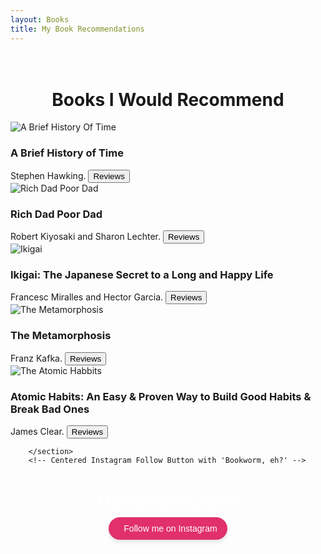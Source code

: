 ```yaml
---
layout: Books
title: My Book Recommendations
---
```

<head>
	<link rel="stylesheet" type="text/css" href="css/book_style.css" />
	<link rel="stylesheet" type="text/css" href="css/books_component.css" />
		<!-- Modernizr is used for flexbox fallback -->
	<script src="js/modernizr.custom.js"></script>

</head>
<div class="view">
	<div class="my__suggestion"><center><h1><br>Books I Would Recommend</h1></center><div>
		<section class="grid">
			<div class="product">
				<div class="product__info">
					<img class="product__image" src="images/books_reads/a_brief_history_of_time.jpg" alt="A Brief History Of Time" />
					<h3 class="product__title">A Brief History of Time</h3>
					<span class="product__author highlight">Stephen Hawking.</span>
					<button class="action action--button" onclick="window.open('https://www.google.com/search?q=a+brief+history+of+time+reviews')"><i class="fa fa-comments"></i><span class="action__text">Reviews</span></button>
				</div>
			</div>
			<div class="product">
				<div class="product__info">
					<img class="product__image" src="images/books_reads/Rich_Dad_Poor_Dad.png" alt="Rich Dad Poor Dad" />
					<h3 class="product__title">Rich Dad Poor Dad</h3>
					<span class="product__author highlight">Robert Kiyosaki and Sharon Lechter.</span>
					<button class="action action--button" onclick="window.open('https://www.google.com/search?q=Rich+Dad+Poor+Dad+reviews')"><i class="fa fa-comments"></i><span class="action__text">Reviews</span></button>
				</div>
			</div>
			<div class="product">
				<div class="product__info">
					<img class="product__image" src="images/books_reads/ikigai.jpg" alt="Ikigai" />
					<h3 class="product__title">Ikigai: The Japanese Secret to a Long and Happy Life</h3>
					<span class="product__author highlight">Francesc Miralles and Hector Garcia.</span>
					<button class="action action--button" onclick="window.open('https://www.google.com/search?q=Ikigai+book+reviews')"><i class="fa fa-comments"></i><span class="action__text">Reviews</span></button>
				</div>
			</div>
			<div class="product">
				<div class="product__info">
					<img class="product__image" src="images/books_reads/meta.jpg" alt="The Metamorphosis" />
					<h3 class="product__title">The Metamorphosis</h3>
					<span class="product__author highlight">Franz Kafka.</span>
					<button class="action action--button" onclick="window.open('https://www.google.com/search?q=metamorphosis+book+review')"><i class="fa fa-comments"></i><span class="action__text">Reviews</span></button>
				</div>
			</div>
			<div class="product">
				<div class="product__info">
					<img class="product__image" src="images/books_reads/atomic_habbits.jpg" alt="The Atomic Habbits" />
					<h3 class="product__title">Atomic Habits: An Easy & Proven Way to Build Good Habits & Break Bad Ones</h3>
					<span class="product__author highlight">James Clear.</span>
					<button class="action action--button" onclick="window.open('https://www.google.com/search?q=atomic+habbits+book+reviews')"><i class="fa fa-comments"></i><span class="action__text">Reviews</span></button>
				</div>
			</div>
			
		</section>
		<!-- Centered Instagram Follow Button with 'Bookworm, eh?' -->
<div style="text-align: center; margin-top: 40px;">
  <p style="font-family: Arial, sans-serif; font-size: 30px; font-weight: bold; color: white; margin-bottom: 10px;">
    Bookworm, eh?
  </p>
  <a
    href="https://www.instagram.com/___harshit__007___?utm_source=qr&igsh=b3FnYnplOHB0YXo2"
    target="_blank"
    rel="noopener noreferrer"
    style="
      display: inline-flex;
      align-items: center;
      background-color: #e1306c;
      color: white;
      padding: 10px 16px;
      border-radius: 30px;
      font-family: Arial, sans-serif;
      font-size: 14px;
      text-decoration: none;
      box-shadow: 0 4px 6px rgba(0, 0, 0, 0.1);
      transition: background-color 0.3s ease;
    "
    onmouseover="this.style.backgroundColor='#c5285d';"
    onmouseout="this.style.backgroundColor='#e1306c';"
  >
    <i class="fab fa-instagram" style="margin-right: 8px; font-size: 16px;"></i>
    Follow me on Instagram
  </a>
</div>

</div>
</div>
